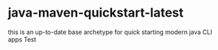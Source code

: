 # java-maven-quickstart-latest

 this is an up-to-date base archetype for quick starting modern java CLI apps 
Test
